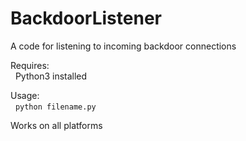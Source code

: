# BackdoorListener

A code for listening to incoming backdoor connections

Requires:<br>
    &nbsp; Python3 installed
    
Usage:
<br>
&nbsp; `python filename.py`

Works on all platforms